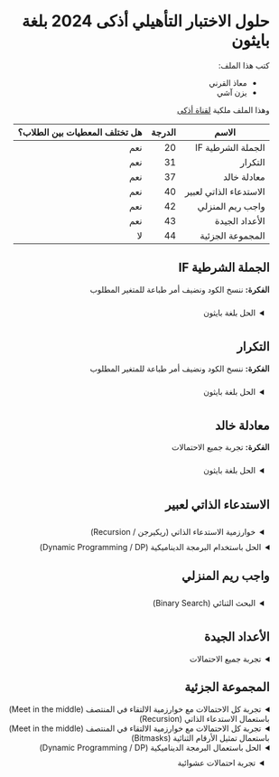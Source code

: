 <div dir="auto">
  
 # حلول الاختبار التأهيلي أذكى 2024 بلغة بايثون

كتب هذا الملف:
- معاذ القرني
- يزن آشي

وهذا الملف ملكية [لقناة أذكى](https://t.me/MawhibaNOPAI)



| الاسم            | الدرجة   | هل تختلف المعطيات بين الطلاب؟  |
|-----------------|-------|------------------------|
|  الجملة الشرطية  IF  | 20    | نعم                     |
| التكرار           | 31     | نعم                    |
|  معادلة خالد       | 37     | نعم                    |
|  الاستدعاء الذاتي لعبير | 40    | نعم                    |
|  واجب ريم المنزلي   | 42    | نعم                    |
|  الأعداد الجيدة      | 43    | نعم                    |
|  المجموعة الجزئية    | 44    | لا                    |

##  الجملة الشرطية IF 
**الفكرة:** ننسخ الكود ونضيف أمر طباعة للمتغير المطلوب


<details style="padding: 10px">
  <summary>الحل بلغة بايثون</summary>
  
```py
x = 11
y = 29

if x % 2 != 0:
    if x > y:
        z = 0
    else:
        z = 1
else:
    if x > y:
        z = 2
    else:
        z = 3

print(z) # أضفنا أمر الطباعة
```

</details>

## التكرار
**الفكرة:** ننسخ الكود ونضيف أمر طباعة للمتغير المطلوب


<details style="padding: 10px">
  <summary>الحل بلغة بايثون</summary>

```py
r = 0
for i in range(100):
    r = (277 * r + 241) % 433
print(r) # أضفنا أمر الطباعة
```
  
</details>

##  معادلة خالد 
**الفكرة:** تجربة جميع الاحتمالات

<details style="padding: 10px">
  <summary>الحل بلغة بايثون</summary>

```py
P = 35171
A = 24636

for x in range(1, 1000000):
    if (x * A % P == 1):
        print(x)
        exit()
```
  
</details>

##  الاستدعاء الذاتي لعبير 

<details style="padding: 10px">
  <summary>خوارزمية الاستدعاء الذاتي (ريكيرجن / Recursion)</summary>

**الفكرة:** تطبيق العطيات بتحويل المسألة إلى دالة ثم استدعائها كل مرة، وتذكر النتائج السابقة (memoization)

```py
N = 257 # اكتب الرقم المطلوب
MOD = 193 # اكتب الرقم بعد باقي القسمة

memo = [-1] * N+1;
def rec(i: int) -> int:
    if (memo[i] != -1):
        return memo[i]
    return memo[i] = (rec(i-3) + rec(i-2) * rec(i-1)) % MOD;

memo[1] = 1
memo[2] = 2
memo[3] = 3
print(rec(N))
```

</details>


<details>
  <summary>الحل باستخدام البرمجة الديناميكية (Dynamic Programming / DP)</summary>
  <b>الفكرة: تطبيق المعادلة كما هي</b>

```py
N = 257 # اكتب الرقم المطلوب
MOD = 193 # اكتب الرقم بعد باقي القسمة

dp = [0] * N+1
dp[1] = 1
dp[2] = 2
dp[3] = 3
for i in range(4, N+1):
    dp[i] = (dp[i-3] + dp[i-2] * dp[i-1]) % MOD;
print(dp[N])
```
  
</details>

##  واجب ريم المنزلي


<details style="padding: 10px">
  <summary>البحث الثنائي (Binary Search)</summary>

**الفكرة:** وجود حد أعلى للإجابة (نسميه $أ$) وحد أعلى للإجابة (نسميه $ب$)، ثم نختار عدد في المنتصف $\frac{ب + أ}{2}$، ونغير الحد الأدنى والأعلى بناءً على نتيجة الدالة لهذا الرقم.

**ملاحظة:** يمكن تطبيق هذه الفكرة يدويًا باستعمال الحاسبة أو برامج الرسم البياني دون الحاجة لكتابة برنامج
```py
from math import *

Y = 482.15385787945286;
PREC = 1e-4;

def f(x):
    return (x+exp(x/100))

l = 1, r = 10000
while (abs(l - r) > PREC):
    mid = (l + r) / 2;
    if (f(mid) <= Y):
        l = mid;
    else:
        r = mid - PREC;
    
print(l)
```

</details>

##  الأعداد الجيدة 


<details>
  <summary>تجربة جميع الاحتمالات</summary>

```py
L = 207418 # نضع هنا قيم المعطيات 
R = 691140 # نضع هنا قيم المعطيات 

def isgood(xx: int) -> int
    x = str(xx);
    a=int(x[0])
    b=int(x[1])
    c=int(x[2])
    d=int(x[3])
    e=int(x[4])
    f=int(x[5])
    return ((a*c+d*f) == (a+b)*e-f ? 1 : 0)

sol = 0;
for i in range(L, R+1):
    sol += isgood(i)
print(sol)
```
  
</details>




##  المجموعة الجزئية 


<details>
  <summary>تجربة كل الاحتمالات مع خوارزمية الالتقاء في المنتصف (Meet in the middle) باستعمال الاستدعاء الذاتي (Recursion)</summary>

**الفكرة:** بما أن عدد الاحتمالات عالي جدًا ($= 2^{40} = 10^{12}$ 1 ترليون)، واللغات في المتوسط تنجز ($= 10^8$ 100 مليون) عملية في الثانية، يعني أن البرنامج لو جرب كل الاحتمالات سيستغرق حوالي ساعتين ونصف!

**الاختصار:** نقسم مجموعة الأعداد إلى نصفين، ونجرب جميع الاحتمالات في كل نصف، ثم نجرب كل احتمالات الدمج ونستعمل البحث الثنائي للاختصار الإضافي
                
```py
الكود غير متوفر
```

</details>
	

<details>
  <summary>تجربة كل الاحتمالات مع خوارزمية الالتقاء في المنتصف (Meet in the middle) باستعمال تمثيل الأرقام الثنائية (Bitmasks)</summary>

```py
الكود غير متوفر
```
  
</details>

 
<details>
  <summary>الحل باستعمال البرمجة الديناميكية (Dynamic Programming / DP)</summary>

```py
الكود غير متوفر
```
        
  </details>

  
<details style="padding: 10px">
   <summary>تجربة احتمالات عشوائية</summary>

   <b>ملاحظة: هذه الفكرة قد تطبع أرقام خاطئة، لأنها تعتمد على العشوائية، لكن كل ما زادت عدد المحاولات زادت الدقة، وهي غالبًا تطبع نتائج صحيحة</b>
  
```py
الكود غير متوفر
```
        
</details>

</div>
